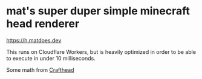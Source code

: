 # mat's super duper simple minecraft head renderer

https://h.matdoes.dev

This runs on Cloudflare Workers, but is heavily optimized in order to be able to execute in under 10 milliseconds.

Some math from [Crafthead](https://github.com/astei/crafthead)
